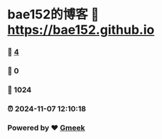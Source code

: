 # bae152的博客 :link: https://bae152.github.io 
### :page_facing_up: [4](https://bae152.github.io/tag.html) 
### :speech_balloon: 0 
### :hibiscus: 1024 
### :alarm_clock: 2024-11-07 12:10:18 
### Powered by :heart: [Gmeek](https://github.com/Meekdai/Gmeek)
